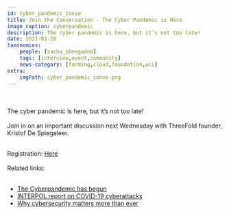 ```yaml
---
id: cyber_pandemic_convo
title: Join the Conversation - The Cyber Pandemic is Here
image_caption: cyberpandemic
description: The cyber pandemic is here, but it’s not too late!
date: 2021-01-28
taxonomies:
    people: [sacha_obeegadoo]
    tags: [interview,event,community]
    news-category: [farming,cloud,foundation,aci]
extra:
    imgPath: cyber_pandemic_convo.png
---
```

<br/>
<br/>
The cyber pandemic is here, but it’s not too late!
<br/>
<br/>
Join in on an important discussion next Wednesday with ThreeFold founder, Kristof De Spiegeleer.
<br/>
<br/>

Registration: [Here](https://swiss-social.com/events/)
<br/>
<br/>
Related links:
<br/>
<br/>

- [The Cyberpandemic has begun](https://www.youtube.com/watch?v=oe3y-OdNSsw)
- [INTERPOL report on COVID-19 cyberattacks](https://www.interpol.int/en/News-and-Events/News/2020/INTERPOL-report-shows-alarming-rate-of-cyberattacks-during-COVID-19)
- [Why cybersecurity matters more than ever](https://www.gcsp.ch/global-insights/why-cybersecurity-matters-more-ever-during-coronavirus-pandemic)